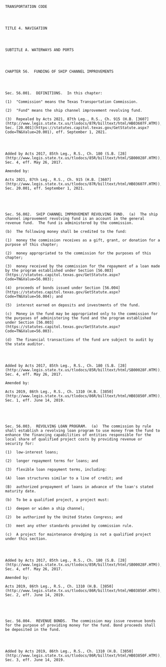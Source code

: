 ﻿
    
    
    	
    					
    
    
    TRANSPORTATION CODE
    
      
    
    
    TITLE 4. NAVIGATION
    
      
    
    
    SUBTITLE A. WATERWAYS AND PORTS
    
      
    
    
    CHAPTER 56.  FUNDING OF SHIP CHANNEL IMPROVEMENTS
    
      
    
    
    Sec. 56.001.  DEFINITIONS.  In this chapter:
    
    (1)  "Commission" means the Texas Transportation Commission.
    
    (2)  "Fund" means the ship channel improvement revolving fund.
    
    (3)  Repealed by Acts 2021, 87th Leg., R.S., Ch. 915 (H.B. [3607](http://www.legis.state.tx.us/tlodocs/87R/billtext/html/HB03607F.HTM)), Sec. [20.001](https://statutes.capitol.texas.gov/GetStatute.aspx?Code=TN&Value=20.001), eff. September 1, 2021.
    
    
    
    
    Added by Acts 2017, 85th Leg., R.S., Ch. 180 (S.B. [28](http://www.legis.state.tx.us/tlodocs/85R/billtext/html/SB00028F.HTM)), Sec. 4, eff. May 26, 2017.
    
    Amended by: 
    
    Acts 2021, 87th Leg., R.S., Ch. 915 (H.B. [3607](http://www.legis.state.tx.us/tlodocs/87R/billtext/html/HB03607F.HTM)), Sec. 20.001, eff. September 1, 2021.
    
    
    
    
    
    Sec. 56.002.  SHIP CHANNEL IMPROVEMENT REVOLVING FUND.  (a)  The ship channel improvement revolving fund is an account in the general revenue fund.  The fund is administered by the commission.
    
    (b)  The following money shall be credited to the fund:
    
    (1)  money the commission receives as a gift, grant, or donation for a purpose of this chapter;
    
    (2)  money appropriated to the commission for the purposes of this chapter;
    
    (3)  money received by the commission for the repayment of a loan made by the program established under Section [56.003](https://statutes.capitol.texas.gov/GetStatute.aspx?Code=TN&Value=56.003);
    
    (4)  proceeds of bonds issued under Section [56.004](https://statutes.capitol.texas.gov/GetStatute.aspx?Code=TN&Value=56.004); and
    
    (5)  interest earned on deposits and investments of the fund.
    
    (c)  Money in the fund may be appropriated only to the commission for the purposes of administering the fund and the program established under Section [56.003](https://statutes.capitol.texas.gov/GetStatute.aspx?Code=TN&Value=56.003).
    
    (d)  The financial transactions of the fund are subject to audit by the state auditor.
    
    
    
    
    Added by Acts 2017, 85th Leg., R.S., Ch. 180 (S.B. [28](http://www.legis.state.tx.us/tlodocs/85R/billtext/html/SB00028F.HTM)), Sec. 4, eff. May 26, 2017.
    
    Amended by: 
    
    Acts 2019, 86th Leg., R.S., Ch. 1310 (H.B. [3850](http://www.legis.state.tx.us/tlodocs/86R/billtext/html/HB03850F.HTM)), Sec. 1, eff. June 14, 2019.
    
    
    
    
    
    Sec. 56.003.  REVOLVING LOAN PROGRAM.  (a)  The commission by rule shall establish a revolving loan program to use money from the fund to enhance the financing capabilities of entities responsible for the local share of qualified project costs by providing revenue or security for:
    
    (1)  low-interest loans;
    
    (2)  longer repayment terms for loans; and
    
    (3)  flexible loan repayment terms, including:
    
    (A)  loan structures similar to a line of credit; and
    
    (B)  authorized prepayment of loans in advance of the loan's stated maturity date.
    
    (b)  To be a qualified project, a project must:
    
    (1)  deepen or widen a ship channel;
    
    (2)  be authorized by the United States Congress; and
    
    (3)  meet any other standards provided by commission rule.
    
    (c)  A project for maintenance dredging is not a qualified project under this section.
    
    
    
    
    Added by Acts 2017, 85th Leg., R.S., Ch. 180 (S.B. [28](http://www.legis.state.tx.us/tlodocs/85R/billtext/html/SB00028F.HTM)), Sec. 4, eff. May 26, 2017.
    
    Amended by: 
    
    Acts 2019, 86th Leg., R.S., Ch. 1310 (H.B. [3850](http://www.legis.state.tx.us/tlodocs/86R/billtext/html/HB03850F.HTM)), Sec. 2, eff. June 14, 2019.
    
    
    
    
    
    Sec. 56.004.  REVENUE BONDS.  The commission may issue revenue bonds for the purpose of providing money for the fund. Bond proceeds shall be deposited in the fund.
    
    
    
    
    Added by Acts 2019, 86th Leg., R.S., Ch. 1310 (H.B. [3850](http://www.legis.state.tx.us/tlodocs/86R/billtext/html/HB03850F.HTM)), Sec. 3, eff. June 14, 2019.
    
    
    
    
    				
